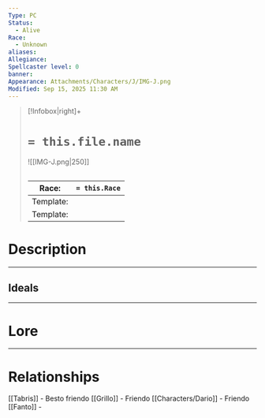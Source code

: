 ```yaml
---
Type: PC
Status:
  - Alive
Race:
  - Unknown
aliases:
Allegiance:
Spellcaster level: 0
banner:
Appearance: Attachments/Characters/J/IMG-J.png
Modified: Sep 15, 2025 11:30 AM
---
```

> [!Infobox|right]+
> # `= this.file.name`
> ![[IMG-J.png|250]]
> ## 
> | Race: |  `= this.Race` |
> | ---- | ---- |
> | Template: |  |
> | Template: |  |
# Description

---

## Ideals
---

# Lore
---

# Relationships
[[Tabris]] - Besto friendo
[[Grillo]] - Friendo
[[Characters/Dario]] - Friendo
[[Fanto]] - 